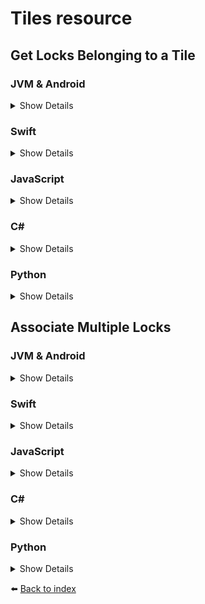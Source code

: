 # Tiles resource

## Get Locks Belonging to a Tile

### JVM & Android
<details>
<summary>Show Details</summary>

```kotlin
val response = sdk.tiles().getLocksBelongingToTile("TILE_ID")
```

💡 **Note:** In Java, use the `getLocksBelongingToTileAsync` function, which returns a `CompletableFuture<TileLocksResponse>` instead.
</details>

### Swift
<details>
<summary>Show Details</summary>

```swift
let response = sdk.tiles().getLocksBelongingToTile(tileId: "TILE_ID")
```
</details>

### JavaScript
<details>
<summary>Show Details</summary>

```js
const response = await doordeck.com.doordeck.multiplatform.sdk.api.tiles().getLocksBelongingToTile("TILE_ID");
```
</details>

### C#
<details>
<summary>Show Details</summary>

```csharp
var data = new GetLocksBelongingToTileData("TILE_ID");
var response = await sdk.GetTiles().GetLocksBelongingToTile(data);
```
</details>

### Python
<details>
<summary>Show Details</summary>

```python
data = doordeck_headless_sdk.GetLocksBelongingToTileData("TILE_ID")
response = sdk.tiles.get_locks_belonging_to_tile(data)
```
</details>

## Associate Multiple Locks

### JVM & Android
<details>
<summary>Show Details</summary>

```kotlin
sdk.tiles().associateMultipleLocks("TILE_ID", "SITE_ID", listOf("LOCK_ID"))
```

💡 **Note:** In Java, use the `associateMultipleLocksAsync` function, which returns a `CompletableFuture<Void>` instead.
</details>

### Swift
<details>
<summary>Show Details</summary>

```swift
sdk.tiles().associateMultipleLocks(tileId: "TILE_ID", siteId: "SITE_ID", lockIds: ["LOCK_ID"]))
```
</details>

### JavaScript
<details>
<summary>Show Details</summary>

```js
const ktList = doordeck.kotlin.collections.KtList;
await doordeck.com.doordeck.multiplatform.sdk.api.tiles().associateMultipleLocks("TILE_ID", "SITE_ID", ktList.fromJsArray(["LOCK_ID"]));
```
</details>

### C#
<details>
<summary>Show Details</summary>

```csharp
var data = new AssociateMultipleLocksData("TILE_ID", "SITE_ID", ["LOCK_ID"]);
await sdk.GetTiles().AssociateMultipleLocks(data);
```
</details>

### Python
<details>
<summary>Show Details</summary>

```python
data = doordeck_headless_sdk.AssociateMultipleLocksData("TILE_ID", "SITE_ID", ["LOCK_ID"])
sdk.tiles.associate_multiple_locks(data)
```
</details>

:arrow_left: [Back to index](01_INDEX.md)
